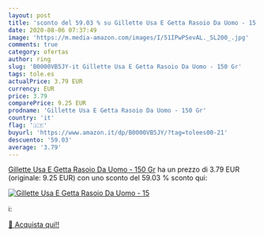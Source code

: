```yaml
---
layout: post
title: 'sconto del 59.03 % su Gillette Usa E Getta Rasoio Da Uomo - 15  '
date: 2020-08-06 07:37:49
image: 'https://m.media-amazon.com/images/I/51IPwPSevAL._SL200_.jpg'
comments: true
category: ofertas
author: ring
slug: 'B0000VB5JY-it Gillette Usa E Getta Rasoio Da Uomo - 150 Gr'
tags: tole.es
actualPrice: 3.79 EUR
currency: EUR
price: 3.79
comparePrice: 9.25 EUR
prodname: 'Gillette Usa E Getta Rasoio Da Uomo - 150 Gr'
country: 'it'
flag: '🇮🇹'
buyurl: 'https://www.amazon.it/dp/B0000VB5JY/?tag=tolees00-21'
descuento: '59.03'
average: '3.79'
---
```


[Gillette Usa E Getta Rasoio Da Uomo - 150 Gr](https://www.amazon.it/dp/B0000VB5JY/?tag=tolees00-21) ha un prezzo di 3.79 EUR (originale: 9.25 EUR) con uno sconto del 59.03 % sconto qui:

[![Gillette Usa E Getta Rasoio Da Uomo - 15](https://m.media-amazon.com/images/I/51IPwPSevAL._SL200_.jpg)](https://www.amazon.it/dp/B0000VB5JY/?tag=tolees00-21)

ℹ️:


[🛒 Acquista qui!!](https://www.amazon.it/dp/B0000VB5JY/?tag=tolees00-21)
